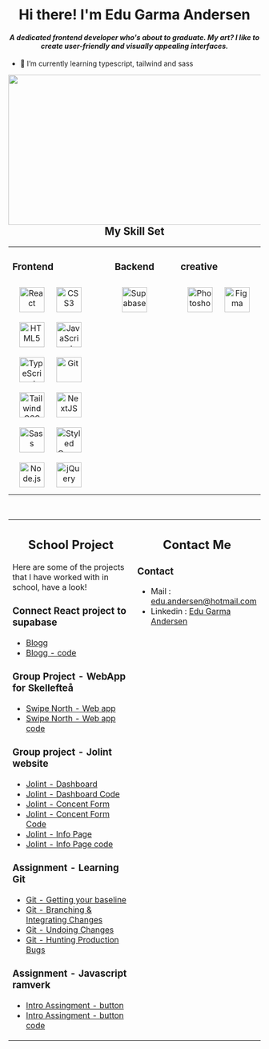 # <div align="center">Hi there! I'm Edu Garma Andersen</div>  
  

#### *<div align="center">A dedicated frontend developer who's about to graduate. My art? I like to create user-friendly and visually appealing interfaces.</div>*  
  

- 🌱 I’m currently learning typescript, tailwind and sass  
  

<img src="https://i.pinimg.com/originals/54/e3/7d/54e37d8074ebcde1d96c77d7b2a7f310.gif" align="left" height="300" width="1000" />  
  

<br/>  


## <div align="center"> My Skill Set  
<table><tr><td valign="top" width="33%">



### Frontend  
<div align="center">
  <div align="center">
<a href="https://reactjs.org/" target="_blank"><img style="margin: 10px" src="https://profilinator.rishav.dev/skills-assets/react-original-wordmark.svg" alt="React" height="50" /></a>  
<a href="https://www.w3schools.com/css/" target="_blank"><img style="margin: 10px" src="https://profilinator.rishav.dev/skills-assets/css3-original-wordmark.svg" alt="CSS3" height="50" /></a>  
<a href="https://en.wikipedia.org/wiki/HTML5" target="_blank"><img style="margin: 10px" src="https://profilinator.rishav.dev/skills-assets/html5-original-wordmark.svg" alt="HTML5" height="50" /></a>  
<a href="https://www.javascript.com/" target="_blank"><img style="margin: 10px" src="https://profilinator.rishav.dev/skills-assets/javascript-original.svg" alt="JavaScript" height="50" /></a>  
<a href="https://www.typescriptlang.org/" target="_blank"><img style="margin: 10px" src="https://profilinator.rishav.dev/skills-assets/typescript-original.svg" alt="TypeScript" height="50" /></a>  
<a href="https://github.com/" target="_blank"><img style="margin: 10px" src="https://profilinator.rishav.dev/skills-assets/git-scm-icon.svg" alt="Git" height="50" /></a>  
<a href="https://www.tailwindcss.com/" target="_blank"><img style="margin: 10px" src="https://profilinator.rishav.dev/skills-assets/tailwindcss.svg" alt="Tailwind CSS" height="50" /></a>  
<a href="https://nextjs.org/" target="_blank"><img style="margin: 10px" src="https://profilinator.rishav.dev/skills-assets/nextjs.png" alt="NextJS" height="50" /></a>  
<a href="https://sass-lang.com/" target="_blank"><img style="margin: 10px" src="https://profilinator.rishav.dev/skills-assets/sass-original.svg" alt="Sass" height="50" /></a>  
<a href="https://styled-components.com/" target="_blank"><img style="margin: 10px" src="https://profilinator.rishav.dev/skills-assets/styled-components.png" alt="Styled Components" height="50" /></a>  
<a href="https://nodejs.org/" target="_blank"><img style="margin: 10px" src="https://profilinator.rishav.dev/skills-assets/nodejs-original-wordmark.svg" alt="Node.js" height="50" /></a>  
<a href="https://jquery.com/" target="_blank"><img style="margin: 10px" src="https://profilinator.rishav.dev/skills-assets/jquery.png" alt="jQuery" height="50" /></a>  
</div>

</td><td valign="top" width="33%">



### <div align="center"> Backend  
<div align="center">
  <a href="https://supabase.com/" target="_blank"><img style="margin: 10px" src="https://seeklogo.com/images/S/supabase-logo-DCC676FFE2-seeklogo.com.png" alt="Supabase" height="50" /></a>  
</div>
 

</td><td valign="top" width="33%">



### creative  
<div align="center">  
<a href="https://www.adobe.com/in/products/photoshop.html" target="_blank"><img style="margin: 10px" src="https://profilinator.rishav.dev/skills-assets/photoshop-plain.svg" alt="Photoshop" height="50" /></a>  
<a href="https://www.figma.com/" target="_blank"><img style="margin: 10px" src="https://profilinator.rishav.dev/skills-assets/figma-icon.svg" alt="Figma" height="50" /></a>  
</div>

</td></tr></table>  

<br/>

<table><tr><td valign="top" width="50%">
  
## <div align="center"> School Project
Here are some of the projects that I have worked with in school, have a look!

### <div> Connect React project to supabase
* [Blogg]()
* [Blogg - code](https://github.com/CyberGalactus/bloggProject)

### <div> Group Project - WebApp for Skellefteå
* [Swipe North - Web app](swipenorth-group6.vercel.app)
* [Swipe North - Web app code](https://github.com/JTKsson/swipenorth-group6)

### <div> Group project - Jolint website
* [Jolint - Dashboard](https://jolint-dashboard-chi.vercel.app/)
* [Jolint - Dashboard Code](https://github.com/JTKsson/jolint-dashboard)
* [Jolint - Concent Form](jolint-consent-form.vercel.app)
* [Jolint - Concent Form Code](https://github.com/JTKsson/jolint-consent-form)
* [Jolint - Info Page](jolint-webbapp.vercel.app)
* [Jolint - Info Page code](https://github.com/JTKsson/jolint-webbapp)

### <div> Assignment - Learning Git
* [Git - Getting your baseline](https://github.com/Stjaertfena/lab-0-baseline)
* [Git - Branching & Integrating Changes](https://github.com/Stjaertfena/lab-1-branching)
* [Git - Undoing Changes](https://github.com/CyberGalactus/lab-2-undoing-changes)
* [Git - Hunting Production Bugs](https://github.com/Stjaertfena/lab-3-bisect)


### <div> Assignment - Javascript ramverk
* [Intro Assingment - button](https://app-assignment1.vercel.app/)
* [Intro Assingment - button code](https://github.com/CyberGalactus/button-introAssingment)

</td><td valign="top" width="50%">
  
## <div align="center"> Contact Me  
### <div> Contact
* Mail : edu.andersen@hotmail.com
* Linkedin : [Edu Garma Andersen](https://www.linkedin.com/in/edu-garma-andersen-b033ba254/)

